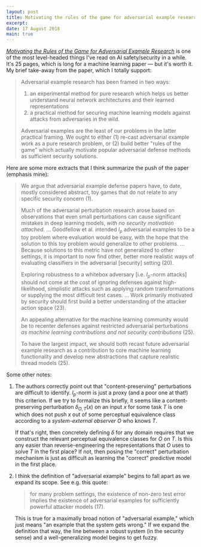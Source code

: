 ```yaml
---
layout: post
title: Motivating the rules of the game for adversarial example research
excerpt:
date: 17 August 2018
main: true
---
```


[*Motivating the Rules of the Game for Adversarial Example Research*][1] is one of the most level-headed things I've read on AI safety/security in a while. It's 25 pages, which is long for a machine learning paper — but it's worth it. My brief take-away from the paper, which I totally support:

> Adversarial example research has been framed in two ways:
>
> 1. an experimental method for pure research which helps us better understand neural network architectures and their learned representations
> 2. a practical method for securing machine learning models against attacks from adversaries in the wild.
>
> Adversarial examples are the least of our problems in the latter practical framing. We ought to either (1) re-cast adversarial example work as a pure research problem, or (2) build better "rules of the game" which actually motivate popular adversarial defense methods as sufficient security solutions.

Here are some more extracts that I think summarize the push of the paper (emphasis mine):

> We argue that adversarial example defense papers have, to date, mostly considered abstract, toy games that do not relate to any specific security concern (1).
>
> Much of the adversarial perturbation research arose based on observations that even small perturbations can cause significant mistakes in deep learning models, *with no security motivation attached*. &hellip; Goodfellow et al. intended $l_p$ adversarial examples to be a toy problem where evaluation would be easy, with the hope that the solution to this toy problem would generalize to other problems. &hellip; Because solutions to this metric have not generalized to other settings, it is important to now find other, better more realistic ways of evaluating classifiers in the adversarial [security] setting (20).
>
> Exploring robustness to a whitebox adversary [i.e. $l_p$-norm attacks] should not come at the cost of ignoring defenses against high-likelihood, simplistic attacks such as applying random transformations or supplying the most difficult test cases. &hellip; Work primarily motivated by security should first build a better understanding of the attacker action space (23).
>
> An appealing alternative for the machine learning community would be to recenter defenses against restricted adversarial perturbations *as machine learning contributions and not security contributions* (25).
>
> To have the largest impact, we should both recast future adversarial example research as a contribution to core machine learning functionality and develop new abstractions that capture realistic thread models (25).

Some other notes:

1. The authors correctly point out that "content-preserving" perturbations are difficult to identify. $l_p$-norm is just a proxy (and a poor one at that!) this criterion. If we try to formalize this briefly, it seems like a content-preserving perturbation $\delta_{O,T}(x)$ on an input $x$ for some task $T$ is one which does not push $x$ out of some perceptual equivalence class according to a *system-external observer* $O$ who knows $T$.

   If that's right, then concretely defining $\delta$ for any domain requires that we construct the relevant perceptual equivalence classes for $O$ on $T$. Is this any easier than reverse-engineering the representations that $O$ uses to solve $T$ in the first place? If not, then posing the "correct" perturbation mechanism is just as difficult as learning the "correct" predictive model in the first place.

2. I think the definition of "adversarial example" begins to fall apart as we expand its scope. See e.g. this quote:

   > for many problem settings, the existence of non-zero test error implies the existence of adversarial examples for sufficiently powerful attacker models (17).

   This is true for a maximally broad notion of "adversarial example," which just means "an example that the system gets wrong." If we expand the definition that way, the line between a robust system (in the security sense) and a well-generalizing model begins to get fuzzy.

[1]: https://arxiv.org/abs/1807.06732
